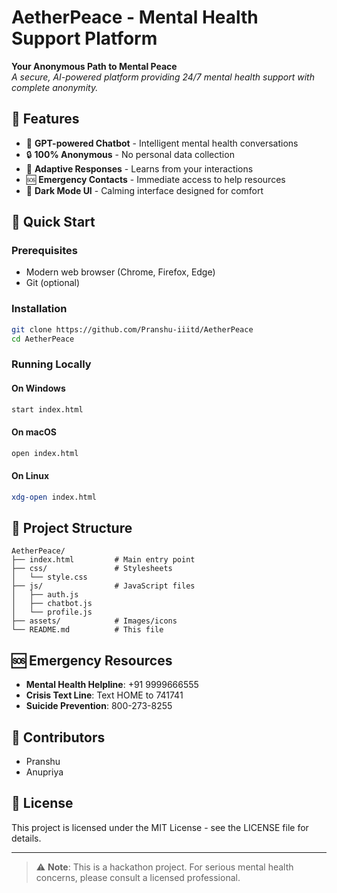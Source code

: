 # AetherPeace - Mental Health Support Platform

**Your Anonymous Path to Mental Peace**  
*A secure, AI-powered platform providing 24/7 mental health support with complete anonymity.*

## 🌟 Features

- 💬 **GPT-powered Chatbot** - Intelligent mental health conversations  
- 🔒 **100% Anonymous** - No personal data collection  
- 🧠 **Adaptive Responses** - Learns from your interactions  
- 🆘 **Emergency Contacts** - Immediate access to help resources  
- 🌙 **Dark Mode UI** - Calming interface designed for comfort  

## 🚀 Quick Start

### Prerequisites

- Modern web browser (Chrome, Firefox, Edge)
- Git (optional)

### Installation

```bash
git clone https://github.com/Pranshu-iiitd/AetherPeace
cd AetherPeace
```

### Running Locally

#### On Windows

```bash
start index.html
```

#### On macOS

```bash
open index.html
```

#### On Linux

```bash
xdg-open index.html
```


## 📂 Project Structure

```
AetherPeace/
├── index.html         # Main entry point
├── css/               # Stylesheets
│   └── style.css      
├── js/                # JavaScript files
│   ├── auth.js        
│   ├── chatbot.js     
│   └── profile.js     
├── assets/            # Images/icons
└── README.md          # This file
```

## 🆘 Emergency Resources

- **Mental Health Helpline**: +91 9999666555  
- **Crisis Text Line**: Text HOME to 741741  
- **Suicide Prevention**: 800-273-8255  

## 👥 Contributors

- Pranshu  
- Anupriya  

## 📜 License

This project is licensed under the MIT License - see the LICENSE file for details.

---

> ⚠️ **Note**: This is a hackathon project. For serious mental health concerns, please consult a licensed professional.
